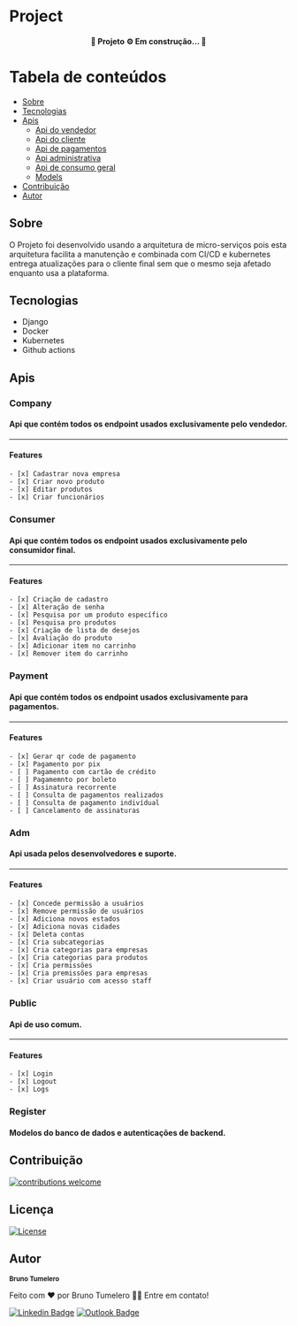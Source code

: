 # Project

<h4 align="center"> 
	🚧  Projeto ⚙️ Em construção...  🚧
</h4>

Tabela de conteúdos
=================
<!--ts-->
   * [Sobre](#sobre)
   * [Tecnologias](#tecnologias)
   * [Apis](#apis)
      * [Api do vendedor](#company)
      * [Api do cliente](#consumer)
      * [Api de pagamentos](#payment)
      * [Api administrativa](#adm)
      * [Api de consumo geral](#public)
      * [Models](#register)
   * [Contribuição](#contribuição)
   * [Autor](#autor)
<!--te-->

## Sobre
  O Projeto foi desenvolvido usando a arquitetura de micro-serviços pois esta arquitetura facilita a manutenção e combinada com CI/CD e kubernetes entrega atualizações para o cliente final sem que o mesmo seja afetado enquanto usa a plataforma.

## Tecnologias
  - Django
  - Docker
  - Kubernetes
  - Github actions

## Apis

### Company
#### Api que contém todos os endpoint usados exclusivamente pelo vendedor.
---
#### Features
	- [x] Cadastrar nova empresa
	- [x] Criar novo produto
	- [x] Editar produtos
	- [x] Criar funcionários 
### Consumer
#### Api que contém todos os endpoint usados exclusivamente pelo consumidor final.
---
#### Features
	- [x] Criação de cadastro
	- [x] Alteração de senha
	- [x] Pesquisa por um produto específico 
	- [x] Pesquisa pro produtos 
	- [x] Criação de lista de desejos
	- [x] Avaliação do produto
	- [x] Adicionar item no carrinho
	- [x] Remover item do carrinho

### Payment
#### Api que contém todos os endpoint usados exclusivamente para pagamentos.
---
#### Features
	- [x] Gerar qr code de pagamento
	- [x] Pagamento por pix
	- [ ] Pagamento com cartão de crédito
	- [ ] Pagamemnto por boleto
	- [ ] Assinatura recorrente
	- [ ] Consulta de pagamentos realizados
	- [ ] Consulta de pagamento indivídual
	- [ ] Cancelamento de assinaturas

### Adm
#### Api usada pelos desenvolvedores e suporte.
---
#### Features
	- [x] Concede permissão a usuários
	- [x] Remove permissão de usuários
	- [x] Adiciona novos estados
	- [x] Adiciona novas cidades
	- [x] Deleta contas
	- [x] Cria subcategorias
	- [x] Cria categorias para empresas
	- [x] Cria categorias para produtos
	- [x] Cria permissões
	- [x] Cria premissões para empresas
	- [x] Criar usuário com acesso staff

### Public
#### Api de uso comum.
---
#### Features
	- [x] Login
	- [x] Logout
	- [x] Logs

### Register
#### Modelos do banco de dados e autenticações de backend.


## Contribuição
[![contributions welcome](https://img.shields.io/badge/contributions-welcome-brightgreen.svg?style=flat)](https://github.com/BrunoTumelero/Projeto_dev/issues)

## Licença
[![License](https://img.shields.io/badge/License-Apache_2.0-_red.svg)](https://opensource.org/licenses/Apache-2.0)

## Autor

 <sub><b>Bruno Tumelero</b></sub>


Feito com ❤️ por Bruno Tumelero 👋🏽 Entre em contato!

[![Linkedin Badge](https://img.shields.io/badge/-Bruno-blue?style=flat-square&logo=Linkedin&logoColor=white&link=https://www.linkedin.com/in/tgmarinho/)](https://www.linkedin.com/in/bruno-tumelero/) 
[![Outlook Badge](https://img.shields.io/badge/email--000?style=social&logo=microsoft-outlook&logoColor=0078d4&link=mailto:Bruno.Tumelero@outlook.com)](mailto:Bruno.Tumelero@outlook.com)
